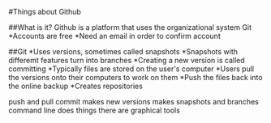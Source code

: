 #Things about Github

##What is it?
Github is a platform that uses the organizational system Git
*Accounts are free
*Need an email in order to confirm account

##Git
*Uses versions, sometimes called snapshots
*Snapshots with differemt features turn into branches
*Creating a new version is called committing
*Typically files are stored on the user's computer
*Users pull the versions onto their computers to work on them
*Push the files back into the online backup
*Creates repositories

push and pull
commit makes new versions
makes snapshots and branches
command line does things
there are graphical tools
